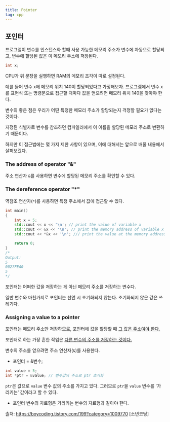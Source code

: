 ```yaml
---
title: Pointer
tag: cpp
---
```




## 포인터

프로그램이 변수를 인스턴스화 할때 사용 가능한 메모리 주소가 변수에 자동으로 할당되고, 변수에 할당된 값은 이 메모리 주소에 저장된다.

```cpp
int x;
```

CPU가 위 문장을 실행하면 RAM의 메모리 조각이 따로 설정된다. 

예를 들어 변수 x에 메모리 위치 140이 할당되었다고 가정해보자. 프로그램에서 변수 x를 표현식 또는 명령문으로 접근할 때마다 값을 얻으려면 메모리 위치 140을 찾아야 한다.

변수의 좋은 점은 우리가 어떤 특정한 메모리 주소가 할당되는지 걱정할 필요가 없다는 것이다. 

지정된 식별자로 변수를 참조하면 컴파일러에서 이 이름을 할당된 메모리 주소로 변환하기 때문이다.

하지만 이 접근법에는 몇 가지 제한 사항이 있으며, 이에 대해서는 앞으로 배울 내용에서 살펴보겠다.



### The address of operator "&"

주소 연산자 `&`를 사용하면 변수에 할당된 메모리 주소를 확인할 수 있다.

###  The dereference operator "*"

역참조 연산자(`*`)를 사용하면 특정 주소에서 값에 접근할 수 있다.

```cpp
int main()
{
    int x = 5;
    std::cout << x << '\n'; // print the value of variable x
    std::cout << &x << '\n'; // print the memory address of variable x
    std::cout << *&x << '\n'; /// print the value at the memory address of variable x

    return 0;
}
/*
Output:
5
0027FEA0
5
*/
```

포인터는 어떠한 값을 저장하는 게 아닌 메모리 주소를 저장하는 변수다.

일반 변수와 마찬가지로 포인터는 선언 시 초기화되지 않는다. 초기화되지 않은 값은 쓰레기다.



### Assigning a value to a pointer

포인터는 메모리 주소만 저장하므로, 포인터에 값을 할당할 때 <u>그 값은 주소여야 한다.</u> 

포인터로 하는 가장 흔한 작업은 <u>다른 변수의 주소를 저장하는 것이다.</u>

변수의 주소를 얻으려면 주소 연산자(`&`)를 사용한다.

- 포인터 = &변수;

```cpp
int value = 5;
int *ptr = &value; // 변수값의 주소로 ptr 초기화
```

`ptr`은 값으로 `value` 변수 값의 주소를 가지고 있다. 그러므로 `ptr`을 `value` 변수를 '가리키는' 값이라고 할 수 있다.

+ 포인터 변수의 자료형은 가리키는 변수의 자료형과 같아야 한다.





출처: https://boycoding.tistory.com/199?category=1009770 [소년코딩]
